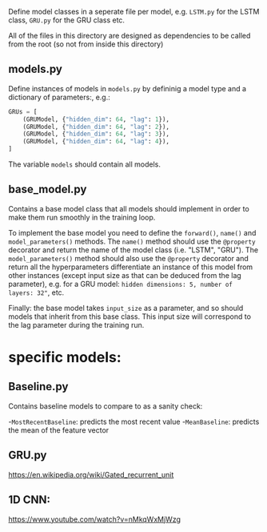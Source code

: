 Define model classes in a seperate file per model, e.g. `LSTM.py` for the LSTM class, `GRU.py` for the GRU class etc.

All of the files in this directory are designed as dependencies to be called from the root (so not from inside this directory)

## models.py
Define instances of models in `models.py` by defininig a model type and a dictionary of parameters:, e.g.: 


```python
GRUs = [
    (GRUModel, {"hidden_dim": 64, "lag": 1}),
    (GRUModel, {"hidden_dim": 64, "lag": 2}),
    (GRUModel, {"hidden_dim": 64, "lag": 3}),
    (GRUModel, {"hidden_dim": 64, "lag": 4}),
]

```
The variable `models` should contain all models.

## base_model.py
Contains a base model class that all models should implement in order to make them run smoothly in the training loop.

To implement the base model you need to define the `forward()`, `name()` and `model_parameters()` methods. The `name()` method should use the `@property` decorator and return the name of the model class (i.e. "LSTM", "GRU"). The `model_parameters()` method should also use the `@property` decorator and return all the hyperparameters differentiate an instance of this model from other instances (except input size as that can be deduced from the lag parameter), e.g. for a GRU model: `hidden dimensions: 5, number of layers: 32"`, etc.

Finally: the base model takes `input_size` as a parameter, and so should models that inherit from this base class. This input size will correspond to the lag parameter during the training run.

# specific models: 

## Baseline.py
Contains baseline models to compare to as a sanity check: 

-`MostRecentBaseline`: predicts the most recent value 
-`MeanBaseline`: predicts the mean of the feature vector

## GRU.py
https://en.wikipedia.org/wiki/Gated_recurrent_unit

## 1D CNN:
https://www.youtube.com/watch?v=nMkqWxMjWzg
